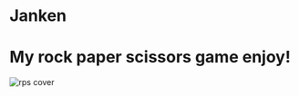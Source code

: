 # Janken
# My rock paper scissors game enjoy!

![rps cover](https://user-images.githubusercontent.com/69767056/122463564-bdfbe700-cf83-11eb-9fcf-50e8b10fbfa5.png)


